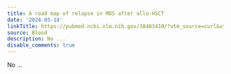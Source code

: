 ```yaml
---
title: A road map of relapse in MDS after allo-HSCT
date: '2024-03-14'
linkTitle: https://pubmed.ncbi.nlm.nih.gov/38483410/?utm_source=curl&utm_medium=rss&utm_campaign=journals&utm_content=7603509&fc=None&ff=20240315180553&v=2.18.0.post9+e462414
source: Blood
description: No ...
disable_comments: true
---
```

No ...